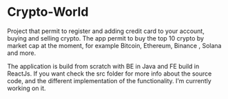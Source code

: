 # Crypto-World




Project that permit to register and adding credit card to your account, buying and selling crypto. The app permit to buy the top 10 crypto by market cap at the moment,
for example Bitcoin, Ethereum, Binance , Solana and more.

The application is build from scratch with BE in Java and FE build in ReactJs. If you want check the src folder for more info about the source code, and the different
implementation of the functionality.  I’m currently working on it.
